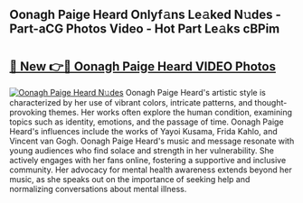 ## Oonagh Paige Heard Onlyf𝚊ns Le𝚊ked N𝚞des - Part-aCG Photos Video - Hot Part Le𝚊ks cBPim

# <h2><a href="http://ab7948.deff.icu/?id=Oonagh+Paige+Heard">🔗 New 👉🔴 Oonagh Paige Heard VIDEO Photos</a></h2>

[![Oonagh Paige Heard N𝚞des](https://i.imgur.com/rIISA9y.gif)](http://ab7948.deff.icu/?id=Oonagh+Paige+Heard)
Oonagh Paige Heard's artistic style is characterized by her use of vibrant colors, intricate patterns, and thought-provoking themes. Her works often explore the human condition, examining topics such as identity, emotions, and the passage of time. Oonagh Paige Heard's influences include the works of Yayoi Kusama, Frida Kahlo, and Vincent van Gogh. Oonagh Paige Heard's music and message resonate with young audiences who find solace and strength in her vulnerability. She actively engages with her fans online, fostering a supportive and inclusive community. Her advocacy for mental health awareness extends beyond her music, as she speaks out on the importance of seeking help and normalizing conversations about mental illness.
